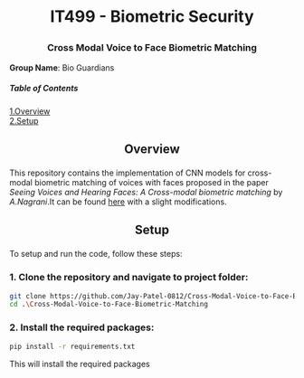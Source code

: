 # <p align='center'>IT499 - Biometric Security</p>
### <p align='center'>Cross Modal Voice to Face Biometric Matching</p>
**Group Name**: Bio Guardians <br/>

##### Table of Contents  
[1.Overview](#overview) <br/>
[2.Setup](#setup) <br/>
## <p align='center'>Overview</p>
This repository contains the implementation of CNN models for cross-modal biometric matching of voices with faces proposed in the paper _Seeing Voices and Hearing Faces: A Cross-modal biometric matching_ by _A.Nagrani_.It can be found [here](https://www.robots.ox.ac.uk/~vgg/publications/2018/Nagrani18a/nagrani18a.pdf) with a slight modifications.

## <p align='center'>Setup</p>
To setup and run the code, follow these steps:
### 1. Clone the repository and navigate to project folder:
```bash
git clone https://github.com/Jay-Patel-0812/Cross-Modal-Voice-to-Face-Biometric-Matching
cd .\Cross-Modal-Voice-to-Face-Biometric-Matching
```

### 2. Install the required packages:
```bash
pip install -r requirements.txt
```
This will install the required packages
